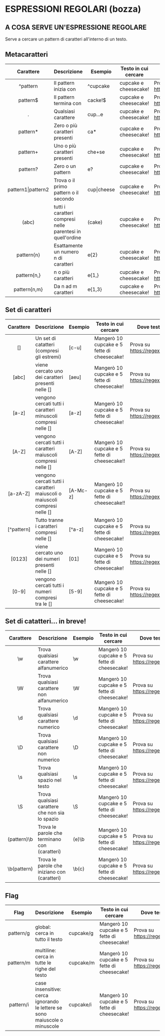 ESPRESSIONI REGOLARI (bozza)
====

## A COSA SERVE UN'ESPRESSIONE REGOLARE

Serve a cercare un pattern di caratteri all'interno di un testo.


## Metacaratteri

| Carattere | Descrizione | Esempio | Testo in cui cercare | Dove testare | 
| :--: | --| --| --| --|
| ^pattern | Il pattern inizia con | ^cupcake | cupcake e cheesecake! | Prova su https://regexr.com/ |
| pattern$ | Il pattern termina con | cacke!$ | cupcake e cheesecake! | Prova su https://regexr.com/ |
| . | Qualsiasi carattere | cup...e | cupcake e cheesecake! | Prova su https://regexr.com/ |
| pattern* | Zero o più caratteri presenti | ca* | cupcake e cheesecake! | Prova su https://regexr.com/ |
| pattern+ | Uno o più caratteri presenti | che+se | cupcake e cheesecake! | Prova su https://regexr.com/ |
| pattern? | Zero o un pattern | e? | cupcake e cheesecake! | Prova su https://regexr.com/ |
| pattern1\|pattern2 | Trova o il primo pattern o il secondo | cup\|cheese | cupcake e cheesecake! | Prova su https://regexr.com/ |
| (abc) | tutti i caratteri compresi nelle parentesi in quell'ordine | (cake) | cupcake e cheesecake! | Prova su https://regexr.com/ |
| pattern{n} | Esattamente un numero n di caratteri | e{2} | cupcake e cheesecake! | Prova su https://regexr.com/ |
| pattern{n,} | n o più caratteri | e{1,} | cupcake e cheesecake! | Prova su https://regexr.com/ |
| pattern{n,m} | Da n ad m caratteri | e{1,3} | cupcake e cheesecake! | Prova su https://regexr.com/ |


## Set di caratteri

| Carattere | Descrizione | Esempio | Testo in cui cercare | Dove testare | 
| :--: | --| --| --| --| 
| [] | Un set di catatteri (compresi gli estremi) | [c-u] | Mangerò 10 cupcake e 5 fette di cheesecake! | Prova su https://regexr.com/ |
| [abc] | viene cercato uno dei caratteri presenti nelle [] | [aeu] | Mangerò 10 cupcake e 5 fette di cheesecake! |Prova su https://regexr.com/ |
| [a-z] | vengono cercati tutti i caratteri minuscoli compresi nelle [] | [a-z] | Mangerò 10 cupcake e 5 fette di cheesecake! | Prova su https://regexr.com/ |
| [A-Z] | vengono cercati tutti i caratteri maiuscoli compresi nelle [] | [A-Z] | Mangerò 10 cupcake e 5 fette di cheesecake!! | Prova su https://regexr.com/ |
| [a-zA-Z] | vengono cercati tutti i caratteri maiuscoli o maiuscoli compresi nelle [] | [A-Mc-z]| Mangerò 10 cupcake e 5 fette di cheesecake!! | Prova su https://regexr.com/ |
| [^pattern] | Tutto tranne i caratteri compresi nelle [] | [^a-z] | Mangerò 10 cupcake e 5 fette di cheesecake! | Prova su https://regexr.com/ |
| [0123] | viene cercato uno dei numeri presenti nelle [] | [01] | Mangerò 10 cupcake e 5 fette di cheesecake! | Prova su https://regexr.com/ |
| [0-9] |  vengono cercati tutti i numeri compresi tra le [] | [5-9] | Mangerò 10 cupcake e 5 fette di cheesecake! | Prova su https://regexr.com/ |


## Set di catatteri... in breve!

| Carattere | Descrizione | Esempio | Testo in cui cercare | Dove testare | 
| :--: | --| --| --| --| 
| \w | Trova qualsiasi carattere alfanumerico | \w | Mangerò 10 cupcake e 5 fette di cheesecake! | Prova su https://regexr.com/ |
| \W | Trova qualsiasi carattere non alfanumerico | \W | Mangerò 10 cupcake e 5 fette di cheesecake! | Prova su https://regexr.com/ |
| \d | Trova qualsiasi carattere numerico | \d | Mangerò 10 cupcake e 5 fette di cheesecake! | Prova su https://regexr.com/ |
| \D | Trova qualsiasi carattere non numerico  | \D | Mangerò 10 cupcake e 5 fette di cheesecake! | Prova su https://regexr.com/ |
| \s | Trova qualsiasi spazio nel testo | \s | Mangerò 10 cupcake e 5 fette di cheesecake! | Prova su https://regexr.com/ |
| \S | Trova qualsiasi carattere che non sia lo spazio | \S | Mangerò 10 cupcake e 5 fette di cheesecake! | Prova su https://regexr.com/ |
| (pattern)\b | Trova le parole che terminano con (caratteri) | (e)\b | Mangerò 10 cupcake e 5 fette di cheesecake! | Prova su https://regexr.com/ |
| \b(pattern) | Trova le parole che iniziano con (caratteri) | \b(c) | Mangerò 10 cupcake e 5 fette di cheesecake! | Prova su https://regexr.com/ |


## Flag

| Flag | Descrizione | Esempio | Testo in cui cercare | Dove testare | 
| :--: | --| --| --| --| 
| pattern/g | global: cerca in tutto il testo | cupcake/g | Mangerò 10 cupcake e 5 fette di cheesecake! | Prova su https://regexr.com/ |
| pattern/m  | multiline: cerca in tutte le righe del testo | cupcake/m | Mangerò 10 cupcake e 5 fette di cheesecake! | Prova su https://regexr.com/ |
| pattern/i | case insensitive: cerca ignorando le lettere se sono maiuscole o minuscole | cupcake/i | Mangerò 10 cupcake e 5 fette di cheesecake! | Prova su https://regexr.com/ |
